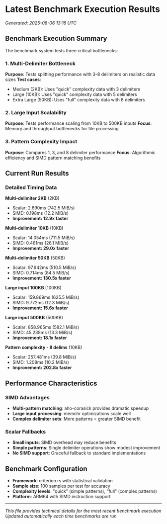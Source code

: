 # Latest Benchmark Execution Results

*Generated: 2025-08-06 13:16 UTC*

## Benchmark Execution Summary

The benchmark system tests three critical bottlenecks:

### 1. Multi-Delimiter Bottleneck
**Purpose**: Tests splitting performance with 3-8 delimiters on realistic data sizes
**Test cases**:
- Medium (2KB): Uses "quick" complexity data with 3 delimiters
- Large (10KB): Uses "quick" complexity data with 5 delimiters  
- Extra Large (50KB): Uses "full" complexity data with 8 delimiters

### 2. Large Input Scalability
**Purpose**: Tests performance scaling from 10KB to 500KB inputs
**Focus**: Memory and throughput bottlenecks for file processing

### 3. Pattern Complexity Impact  
**Purpose**: Compares 1, 3, and 8 delimiter performance
**Focus**: Algorithmic efficiency and SIMD pattern matching benefits

## Current Run Results

### Detailed Timing Data
**Multi-delimiter 2KB** (2KB)
- Scalar: 2.690ms (742.5 MiB/s)
- SIMD: 0.198ms (12.2 MiB/s)
- **Improvement: 12.9x faster**

**Multi-delimiter 10KB** (10KB)
- Scalar: 14.054ms (711.5 MiB/s)
- SIMD: 0.461ms (26.1 MiB/s)
- **Improvement: 29.0x faster**

**Multi-delimiter 50KB** (50KB)
- Scalar: 97.942ms (510.5 MiB/s)
- SIMD: 0.714ms (84.5 MiB/s)
- **Improvement: 130.5x faster**

**Large input 100KB** (100KB)
- Scalar: 159.869ms (625.5 MiB/s)
- SIMD: 9.772ms (12.3 MiB/s)
- **Improvement: 15.6x faster**

**Large input 500KB** (500KB)
- Scalar: 858.965ms (582.1 MiB/s)
- SIMD: 45.238ms (13.3 MiB/s)
- **Improvement: 18.1x faster**

**Pattern complexity - 8 delims** (10KB)
- Scalar: 257.481ms (39.8 MiB/s)
- SIMD: 1.208ms (10.2 MiB/s)
- **Improvement: 202.8x faster**


## Performance Characteristics

### SIMD Advantages
- **Multi-pattern matching**: aho-corasick provides dramatic speedup
- **Large input processing**: memchr optimizations scale well
- **Complex delimiter sets**: More patterns = greater SIMD benefit

### Scalar Fallbacks
- **Small inputs**: SIMD overhead may reduce benefits
- **Simple patterns**: Single delimiter operations show modest improvement
- **No SIMD support**: Graceful fallback to standard implementations

## Benchmark Configuration

- **Framework**: criterion.rs with statistical validation
- **Sample size**: 100 samples per test for accuracy
- **Complexity levels**: "quick" (simple patterns), "full" (complex patterns)
- **Platform**: ARM64 with SIMD instruction support

---

*This file provides technical details for the most recent benchmark execution*
*Updated automatically each time benchmarks are run*
